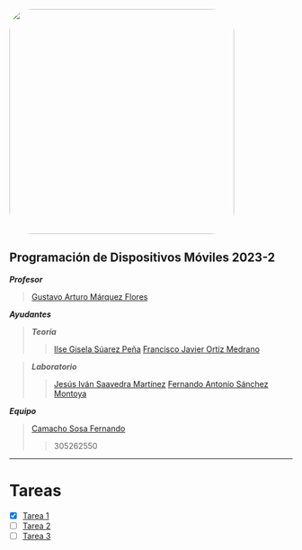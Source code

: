[<img src="https://pagina.fciencias.unam.mx/sites/default/files/logoFC_2.png" width="400" style="float:center;border-radius:10%"/>](https://www.fciencias.unam.mx)


Programación de Dispositivos Móviles 2023-2
---

***Profesor***
>  [Gustavo Arturo Márquez Flores](mailto:gmarquez@ciencias.unam.mx)

***Ayudantes***
>***Teoría***
>> [Ilse Gisela Súarez Peña](mailto:ilse_suarez@ciencias.unam.mx)
>> [Francisco Javier Ortíz Medrano](mailto:w.jav56@ciencias.unam.mx)

>***Laboratorio***
>> [Jesús Iván Saavedra Martínez](mailto:ivan.saavedra@ciencias.unam.mx)
>> [Fernando Antonio Sánchez Montoya](mailto:cafetafer@ciencias.unam.mx)


***Equipo***

>[Camacho Sosa Fernando](mailto:fcamachos@ciencias.unam.mx)
>> 305262550

---
# Tareas

- [x] [Tarea 1](#)
- [ ] [Tarea 2](#)
- [ ] [Tarea 3](#)